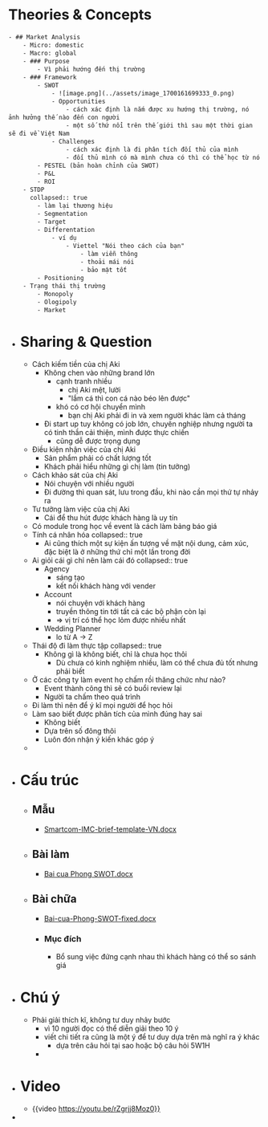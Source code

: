 # Theories & Concepts
	- ## Market Analysis
		- Micro: domestic
		- Macro: global
		- ### Purpose
			- Vì phải hướng đến thị trường
		- ### Framework
			- SWOT
				- ![image.png](../assets/image_1700161699333_0.png)
				- Opportunities
					- cách xác định là nắm được xu hướng thị trường, nó ảnh hưởng thế nào đến con người
					- một số thứ nổi trên thế giới thì sau một thời gian sẽ đi về Việt Nam
				- Challenges
					- cách xác định là đi phân tích đối thủ của mình
					- đối thủ mình có mà mình chưa có thì có thể học từ nó
			- PESTEL (bản hoàn chỉnh của SWOT)
			- P&L
			- ROI
		- STDP
		  collapsed:: true
			- làm lại thương hiệu
			- Segmentation
			- Target
			- Differentation
				- ví dụ
					- Viettel "Nói theo cách của bạn"
						- làm viễn thông
						- thoải mái nói
						- bảo mật tốt
			- Positioning
		- Trạng thái thị trường
			- Monopoly
			- Ologipoly
			- Market
- # Sharing & Question
	- Cách kiếm tiền của chị Aki
		- Không chen vào những brand lớn
			- cạnh tranh nhiều
				- chị Aki mệt, lười
				- "lắm cá thì con cá nào béo lên được"
			- khó có cơ hội chuyển mình
				- bạn chị Aki phải đi in và xem người khác làm cả tháng
		- Đi start up tuy không có job lớn, chuyên nghiệp nhưng người ta có tinh thần cải thiện, mình được thực chiến
			- cũng dễ được trọng dụng
	- Điều kiện nhận việc của chị Aki
		- Sản phẩm phải có chất lượng tốt
		- Khách phải hiểu những gì chị làm (tin tưởng)
	- Cách khảo sát của chị Aki
		- Nói chuyện với nhiều người
		- Đi đường thì quan sát, lưu trong đầu, khi nào cần mọi thứ tự nhảy ra
	- Tư tưởng làm việc của chị Aki
		- Cái để thu hút được khách hàng là uy tín
	- Có module trong học về event là cách làm bảng báo giá
	- Tính cá nhân hóa
	  collapsed:: true
		- Ai cũng thích một sự kiện ấn tượng về mặt nội dung, cảm xúc, đặc biệt là ở những thứ chỉ một lần trong đời
	- Ai giỏi cái gì chỉ nên làm cái đó
	  collapsed:: true
		- Agency
			- sáng tạo
			- kết nối khách hàng với vender
		- Account
			- nói chuyện với khách hàng
			- truyền thông tin tới tất cả các bộ phận còn lại
			- => vị trí có thể học lỏm được nhiều nhất
		- Wedding Planner
			- lo từ A -> Z
	- Thái độ đi làm thực tập
	  collapsed:: true
		- Không gì là không biết, chỉ là chưa học thôi
			- Dù chưa có kinh nghiệm nhiều, làm có thể chưa đủ tốt nhưng phải biết
	- Ở các công ty làm event họ chấm rồi thăng chức như nào?
		- Event thành công thì sẽ có buổi review lại
		- Người ta chấm theo quá trình
	- Đi làm thì nên để ý kĩ mọi người để học hỏi
	- Làm sao biết được phân tích của mình đúng hay sai
		- Không biết
		- Dựa trên số đông thôi
		- Luôn đón nhận ý kiến khác góp ý
	-
- # Cấu trúc
	- ## Mẫu
		- [Smartcom-IMC-brief-template-VN.docx](../assets/Smartcom-IMC-brief-template-VN_1700229372083_0.docx)
	- ## Bài làm
		- [Bai cua Phong SWOT.docx](../assets/Bai_cua_Phong_SWOT_1700229365619_0.docx)
	- ## Bài chữa
		- [Bai-cua-Phong-SWOT-fixed.docx](../assets/Bai-cua-Phong-SWOT-fixed_1700229350142_0.docx)
		- ### Mục đích
			- Bổ sung việc đứng cạnh nhau thì khách hàng có thể so sánh giá
- # Chú ý
	- Phải giải thích kĩ, không tư duy nhảy bước
		- vì 10 người đọc có thể diễn giải theo 10 ý
		- viết chi tiết ra cũng là một ý để tư duy dựa trên mà nghĩ ra ý khác
			- dựa trên câu hỏi tại sao hoặc bộ câu hỏi 5W1H
		-
- # Video
	- {{video https://youtu.be/rZgrjj8Moz0}}
-